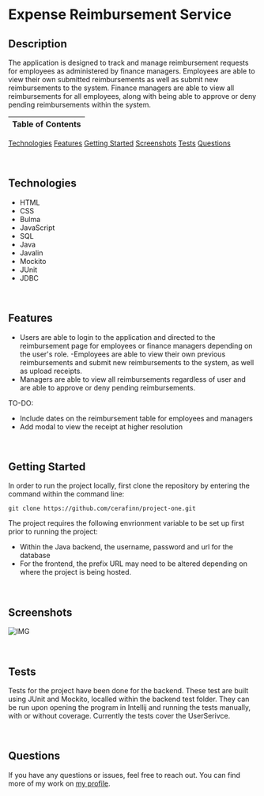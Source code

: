 # Expense Reimbursement Service

## Description
The application is designed to track and manage reimbursement requests for employees as administered by finance managers. Employees are able to view their own submitted reimbursements as well as submit new reimbursements to the system. Finance managers are able to view all reimbursements for all employees, along with being able to approve or deny pending reimbursements within the system.



Table of Contents |
-------------------|
[Technologies](#Technologies)
[Features](#Features)
[Getting Started](#Getting-Started)
[Screenshots](#Screenshots)
[Tests](#Tests)
[Questions](#Questions)

<br />

## Technologies

* HTML
* CSS
* Bulma
* JavaScript
* SQL
* Java
* Javalin
* Mockito
* JUnit
* JDBC

<br />

## Features

- Users are able to login to the application and directed to the reimbursement page for employees or finance managers depending on the user's role.
-Employees are able to view their own previous reimbursements and submit new reimbursements to the system, as well as upload receipts.
- Managers are able to view all reimbursements regardless of user and are able to approve or deny pending reimbursements.

TO-DO:
- Include dates on the reimbursement table for employees and managers
- Add modal to view the receipt at higher resolution

<br />

## Getting Started

In order to run the project locally, first clone the repository by entering the command within the command line:

```git clone https://github.com/cerafinn/project-one.git```

 The project requires the following envrionment variable to be set up first prior to running the project:

- Within the Java backend, the username, password and url for the database
- For the frontend, the prefix URL may need to be altered depending on where the project is being hosted.

<br />

## Screenshots

![IMG](./assets/images/project-one-screenshot.png)

<br />

## Tests

Tests for the project have been done for the backend. These test are built using JUnit and Mockito, localled within the backend test folder. They can be run upon opening the program in Intellij and running the tests manually, with or without coverage. Currently the tests cover the UserSerivce.

<br />

## Questions

If you have any questions or issues, feel free to reach out. You can find more of my work on [my profile](https://github.com/cerafinn).